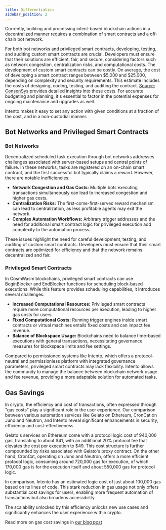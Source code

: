 ```yaml
---
title: Differentiation
sidebar_position: 2
---
```


Currently, building and processing intent-based blockchain actions in a decentralized manner requires a combination of smart contracts and a off-chain bot network.

For both bot networks and privileged smart contracts, developing, testing, and auditing custom smart contracts are crucial. Developers must ensure that their solutions are efficient, fair, and secure, considering factors such as network congestion, centralization risks, and computational costs.
The development of custom smart contracts can be costly. On average, the cost of developing a smart contract ranges between $5,000 and $25,000, depending on complexity and security requirements. This estimate includes the costs of designing, coding, testing, and auditing the contract. [Source: ConsenSys](https://consensys.net/blog/blockchain-development/the-cost-of-developing-a-smart-contract/) provides detailed insights into these costs. For accurate budgeting and planning, it's essential to factor in the potential expenses for ongoing maintenance and upgrades as well.

Intento makes it easy to set any action with given conditions at a fraction of the cost, and in a non-custodial manner.

## Bot Networks and Privileged Smart Contracts

### Bot Networks

Decentralized scheduled task execution through bot networks addresses challenges associated with server-based setups and central points of failure. In these networks, tasks are registered on an on-chain smart contract, and the first successful bot typically claims a reward. However, there are notable inefficiencies:

- **Network Congestion and Gas Costs:** Multiple bots executing transactions simultaneously can lead to increased congestion and higher gas costs.
- **Centralization Risks:** The first-come-first-served reward mechanism can lead to centralization, as less profitable agents may exit the network.
- **Complex Automation Workflows:** Arbitrary trigger addresses and the need for additional smart contract logic for privileged execution add complexity to the automation process.

These issues highlight the need for careful development, testing, and auditing of custom smart contracts. Developers must ensure that their smart contracts are optimized for efficiency and that the network remains decentralized and fair.

### Privileged Smart Contracts

In CosmWasm blockchains, privileged smart contracts can use BeginBlocker and EndBlocker functions for scheduling block-based executions. While this feature provides scheduling capabilities, it introduces several challenges:

- **Increased Computational Resources:** Privileged smart contracts require more computational resources per execution, leading to higher gas costs for users.
- **Fixed Computational Costs:** Running trigger engines inside smart contracts or virtual machines entails fixed costs and can impact fee revenue.
- **Balance of Blockspace Usage:** Blockchains need to balance time-based executions with general transactions, necessitating governance measures for blockspace limits and fee settings.

Compared to permissioned systems like Intento, which offers a protocol-neutral and permissionless platform with integrated governance parameters, privileged smart contracts may lack flexibility. Intento allows the community to manage the balance between blockchain network usage and fee revenue, providing a more adaptable solution for automated tasks.

## Gas Savings

In crypto, the efficiency and cost of transactions, often expressed through "gas costs" play a significant role in the user experience. Our comparison between various automation services like Gelato on Ethereum, CronCat on Juno and Neutron, and Intento reveal significant enhancements in security, efficiency and cost-effectiveness.

Gelato's services on Ethereum come with a protocol logic cost of 940,000 gas, translating to about $41, with an additional 20% protocol fee that elevates the cost per execution to $49. This cost structure is further compounded by risks associated with Gelato's proxy contract. On the other hand, CronCat, operating on Juno and Neutron, offers a more efficient protocol logic, consuming around 720,000 gas for execution, of which 170,000 gas is for the execution itself and about 550,000 gas for protocol logic.

In comparison, Intento has an estimated logic cost of just about 100,000 gas based on its lines of code. This stark reduction in gas usage not only offers substantial cost savings for users, enabling more frequent automation of transactions but also broadens accessibility.

The scalability unlocked by this efficiency unlocks new use cases and significantly enhances the user experience within crypto.

Read more on gas cost savings in [our blog post](https://intento.zone/post/gas-cost-in-action-processing-an-analysis/)
